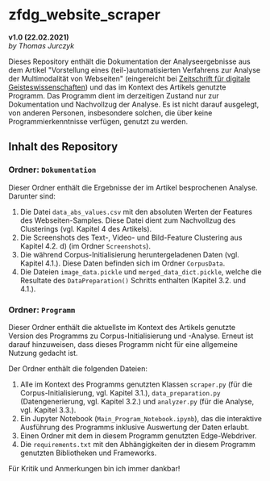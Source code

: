 # zfdg_website_scraper
**v1.0 (22.02.2021)**  
*by Thomas Jurczyk*

Dieses Repository enthält die Dokumentation der Analyseergebnisse aus dem Artikel "Vorstellung eines (teil-)automatisierten Verfahrens zur Analyse der Multimodalität von Webseiten" (eingereicht bei [Zeitschrift für digitale Geisteswissenschaften](https://zfdg.de/)) und das im Kontext des Artikels genutzte Programm. Das Programm dient im derzeitigen Zustand nur zur Dokumentation und Nachvollzug der Analyse. Es ist nicht darauf ausgelegt, von anderen Personen, insbesondere solchen, die über keine Programmierkenntnisse verfügen, genutzt zu werden.

## Inhalt des Repository

### Ordner: `Dokumentation`

Dieser Ordner enthält die Ergebnisse der im Artikel besprochenen Analyse. Darunter sind:

1. Die Datei `data_abs_values.csv` mit den absoluten Werten der Features des Webseiten-Samples. Diese Datei dient zum Nachvollzug des Clusterings (vgl. Kapitel 4 des Artikels).
2. Die Screenshots des Text-, Video- und Bild-Feature Clustering aus Kapitel 4.2. d) (im Ordner `Screenshots`).
3. Die während Corpus-Initialisierung heruntergeladenen Daten (vgl. Kapitel 4.1.). Diese Daten befinden sich im Ordner `CorpusData`.
4. Die Dateien `image_data.pickle` und `merged_data_dict.pickle`, welche die Resultate des `DataPreparation()` Schritts enthalten (Kapitel 3.2. und 4.1.).

### Ordner: `Programm`

Dieser Ordner enthält die aktuellste im Kontext des Artikels genutzte Version des Programms zu Corpus-Initialisierung und -Analyse. Erneut ist darauf hinzuweisen, dass dieses Programm nicht für eine allgemeine Nutzung gedacht ist.

Der Ordner enthält die folgenden Dateien:

1. Alle im Kontext des Programms genutzten Klassen `scraper.py` (für die Corpus-Initialisierung, vgl. Kapitel 3.1.), `data_preparation.py` (Datengenerierung, vgl. Kapitel 3.2.) und `analyzer.py` (für die Analyse, vgl. Kapitel 3.3.).
2. Ein Jupyter Notebook (`Main_Program_Notebook.ipynb`), das die interaktive Ausführung des Programms inklusive Auswertung der Daten erlaubt.
3. Einen Ordner mit dem in diesem Programm genutzten Edge-Webdriver.
4. Die `requirements.txt` mit den Abhängigkeiten der in diesem Programm genutzten Bibliotheken und Frameworks.

Für Kritik und Anmerkungen bin ich immer dankbar!

